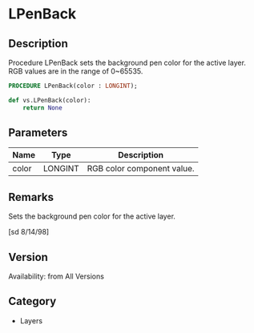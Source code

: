 # LPenBack

## Description
Procedure LPenBack sets the background pen color for the active layer. RGB values are in the range of 0~65535.

```pascal
PROCEDURE LPenBack(color : LONGINT);
```

```python
def vs.LPenBack(color):
    return None
```

## Parameters
|Name|Type|Description|
|---|---|---|
|color|LONGINT|RGB color component value.|

## Remarks
Sets the background pen color for the active layer.

[sd  8/14/98]

## Version
Availability: from All Versions

## Category
* Layers

